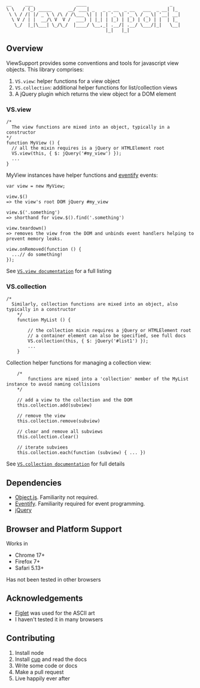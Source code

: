 	__     ___                ____                               _   
	\ \   / (_) _____      __/ ___| _   _ _ __  _ __   ___  _ __| |_ 
	 \ \ / /| |/ _ \ \ /\ / /\___ \| | | | '_ \| '_ \ / _ \| '__| __|
	  \ V / | |  __/\ V  V /  ___) | |_| | |_) | |_) | (_) | |  | |_ 
	   \_/  |_|\___| \_/\_/  |____/ \__,_| .__/| .__/ \___/|_|   \__|
	                                     |_|   |_|                   
 

## Overview

ViewSupport provides some conventions and tools for javascript view objects. This library comprises:

1. `VS.view`: helper functions for a view object
2. `VS.collection`: additional helper functions for list/collection views
3. A jQuery plugin which returns the view object for a DOM element

### VS.view

    /*
      The view functions are mixed into an object, typically in a constructor
    */
    function MyView () {
      // all the mixin requires is a jQuery or HTMLElement root
      VS.view(this, { $: jQuery('#my_view') });
      ...
    }

MyView instances have helper functions and [eventify](https://github.com/sjltaylor/eventify) events:
    
    var view = new MyView;
    
    view.$()
    => the view's root DOM jQuery #my_view

    view.$('.something')
    => shorthand for view.$().find('.something')

    view.teardown()
    => removes the view from the DOM and unbinds event handlers helping to prevent memory leaks.
  
    view.onRemoved(function () {
      ...// do something!
    });
    
See [`VS.view documentation`](https://github.com/sjltaylor/view-support/wiki/VS.view) for a full listing


### VS.collection

    /*
      Similarly, collection functions are mixed into an object, also typically in a constructor
		*/
		function MyList () {
			
			// the collection mixin requires a jQuery or HTMLElement root
			// a container element can also be specified, see full docs
			VS.collection(this, { $: jQuery('#list1') });
			...
		}

Collection helper functions for managing a collection view:
	
		/*
			functions are mixed into a 'collection' member of the MyList instance to avoid naming collisions			 
		*/
		
		// add a view to the collection and the DOM
		this.collection.add(subview)
		
		// remove the view
		this.collection.remove(subview)
		
		// clear and remove all subviews
		this.collection.clear()
		
		// iterate subviees
		this.collection.each(function (subview) { ... })

See [`VS.collection documentation`](https://github.com/sjltaylor/view-support/wiki/VS.view) for full details

## Dependencies

* [Object.js](https://github.com/sjltaylor/object.js). Familiarity not required.
* [Eventify](https://github.com/sjltaylor/eventify). Familiarity required for event programming.
* [jQuery](http://jquery.com)

## Browser and Platform Support

Works in

* Chrome 17+
* Firefox 7+
* Safari 5.13+

Has not been tested in other browsers

## Acknowledgements

* [Figlet](http://www.figlet.org/) was used for the ASCII art
* I haven't tested it in many browsers

## Contributing

1. Install node
2. Install [cup](https://github.com/sjltaylor/cup) and read the docs
3. Write some code or docs
4. Make a pull request
5. Live happily ever after
